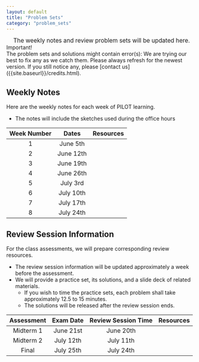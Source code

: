 ```yaml
---
layout: default
title: "Problem Sets"
category: "problem_sets"
---
```


<div style="text-align: center; font-size: 110%;">
    The weekly notes and review problem sets will be updated here.
</div>

<div class='admonition info'>
  <div class='title'>Important!</div>
  <div class='content' markdown='1'>
The problem sets and solutions might contain error(s): We are trying our best to fix any as we catch them. Please always refresh for the newest version. If you still notice any, please [contact us]({{site.baseurl}}/credits.html).
  </div>
</div>

## Weekly Notes

Here are the weekly notes for each week of PILOT learning.
- The notes will include the sketches used during the office hours

| Week Number | Dates | Resources |
|:-----------:|:-----:|:----------|
| 1 | June 5th |  |
| 2 | June 12th |  |
| 3 | June 19th |  |
| 4 | June 26th |  |
| 5 | July 3rd |  |
| 6 | July 10th |  |
| 7 | July 17th |  |
| 8 | July 24th |  |

## Review Session Information

For the class assessments, we will prepare corresponding review resources.
- The review session information will be updated approximately a week before the assessment.
- We will provide a practice set, its solutions, and a slide deck of related materials.
    - If you wish to time the practice sets, each problem shall take approximately 12.5 to 15 minutes.
    - The solutions will be released after the review session ends.

| Assessment | Exam Date | Review Session Time | Resources |
|:----------:|:---------:|:-------------------:|:----------|
| Midterm 1 | June 21st | June 20th |  |
| Midterm 2 | July 12th | July 11th |  |
| Final | July 25th | July 24th |  |

